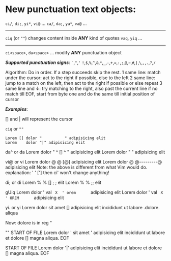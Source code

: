 New punctuation text objects:
=============================

   `ci/`, `di;`, `yi*`, `vi@` ...
   `ca/`, `da;`, `ya*`, `va@` ...

   ---

   `ciq` (or `""`) changes content inside **ANY** kind of quotes
   `vaq`, `yiq` ...

   ---

   `ci<space>`, `da<space>` ... modify **ANY** punctuation object

**_Supported punctuation signs_**:
`` ` ``,`"`,`'`
`!`,`$`,`%`,`^`,`&`,`*`,`_`,`-`,`+`,`=`,`:`,`;`,`@`,`~`,`#`,`|`,`\`,`,`,`.`,`?`,`/`

Algorithm:
Do in order. If a step succeeds skip the rest.
1 same line:       match under the cursor: act to the right if possible, else to the left
2 same line:       jump to a match on the left, then act to the right if possible or else repeat
3 same line and ↓: try matching to the right, also past the current line
                   if no match till EOF, start from byte one and do the same till initial position of cursor


**_Examples_**:

[] and | will represent the cursor

`ciq` or `""`
```
Lorem [] dolor "          " adipisicing elit
Lorem    dolor "|" adipisicing elit
```

da^ or da<space>
Lorem    dolor "    ^ []  ^     " adipisicing elit
Lorem    dolor "         " adipisicing elit

vi@ or vi<space>
Lorem    dolor @        @        [@]  adipisicing elit
Lorem    dolor @        @---------@   adipisicing elit
Note: the above is different from what Vim would do.
      explanation: '    '    ['] then ci' won't change anything!

di; or di<space>
Lorem  %     %  []  ;            ; elit
Lorem  %     %      ;; elit

gUiq
Lorem    dolor  '    val `  X  ' orem       ` adipisicing elit
Lorem    dolor  '    val `  X  ' OREM       ` adipisicing elit

yi. or yi<space>
Lorem    dolor  sit amet  []   adipisicing elit
incididunt ut labore .dolore. aliqua

Now: dolore is in reg "

""
START OF FILE
Lorem    dolor  ' sit amet     '  adipisicing elit
incididunt ut labore et dolore [] magna aliqua.
EOF

START OF FILE
Lorem    dolor  '|'  adipisicing elit
incididunt ut labore et dolore [] magna aliqua.
EOF

